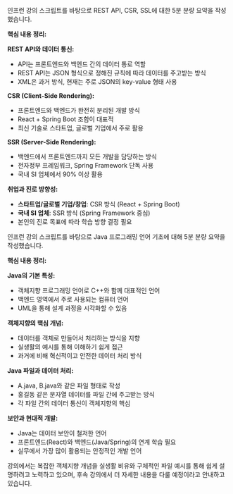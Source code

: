 인프런 강의 스크립트를 바탕으로 REST API, CSR, SSL에 대한 5분 분량 요약을 작성했습니다.

**핵심 내용 정리:**

**REST API와 데이터 통신:**
- API는 프론트엔드와 백엔드 간의 데이터 통로 역할
- REST API는 JSON 형식으로 정해진 규칙에 따라 데이터를 주고받는 방식
- XML은 과거 방식, 현재는 주로 JSON의 key-value 형태 사용

**CSR (Client-Side Rendering):**
- 프론트엔드와 백엔드가 완전히 분리된 개발 방식
- React + Spring Boot 조합이 대표적
- 최신 기술로 스타트업, 글로벌 기업에서 주로 활용

**SSR (Server-Side Rendering):**
- 백엔드에서 프론트엔드까지 모든 개발을 담당하는 방식
- 전자정부 프레임워크, Spring Framework 단독 사용
- 국내 SI 업체에서 90% 이상 활용

**취업과 진로 방향성:**
- **스타트업/글로벌 기업/창업**: CSR 방식 (React + Spring Boot)
- **국내 SI 업체**: SSR 방식 (Spring Framework 중심)
- 본인의 진로 목표에 따라 학습 방향 결정 필요

인프런 강의 스크립트를 바탕으로 Java 프로그래밍 언어 기초에 대해 5분 분량 요약을 작성했습니다.

**핵심 내용 정리:**

**Java의 기본 특성:**
- 객체지향 프로그래밍 언어로 C++와 함께 대표적인 언어
- 백엔드 영역에서 주로 사용되는 컴퓨터 언어
- UML을 통해 설계 과정을 시각화할 수 있음

**객체지향의 핵심 개념:**
- 데이터를 객체로 만들어서 처리하는 방식을 지향
- 실생활의 예시를 통해 이해하기 쉽게 접근
- 과거에 비해 혁신적이고 안전한 데이터 처리 방식

**Java 파일과 데이터 처리:**
- A.java, B.java와 같은 파일 형태로 작성
- 홍길동 같은 문자열 데이터를 파일 간에 주고받는 방식
- 각 파일 간의 데이터 통신이 객체지향의 핵심

**보안과 현대적 개발:**
- Java는 데이터 보안이 철저한 언어
- 프론트엔드(React)와 백엔드(Java/Spring)의 연계 학습 필요
- 실무에서 가장 많이 활용되는 안정적인 개발 언어

강의에서는 복잡한 객체지향 개념을 실생활 비유와 구체적인 파일 예시를 통해 쉽게 설명하려고 노력하고 있으며, 후속 강의에서 더 자세한 내용을 다룰 예정이라고 안내하고 있습니다.